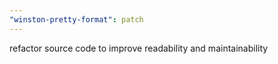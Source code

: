 ```yaml
---
"winston-pretty-format": patch
---
```


refactor source code to improve readability and maintainability

